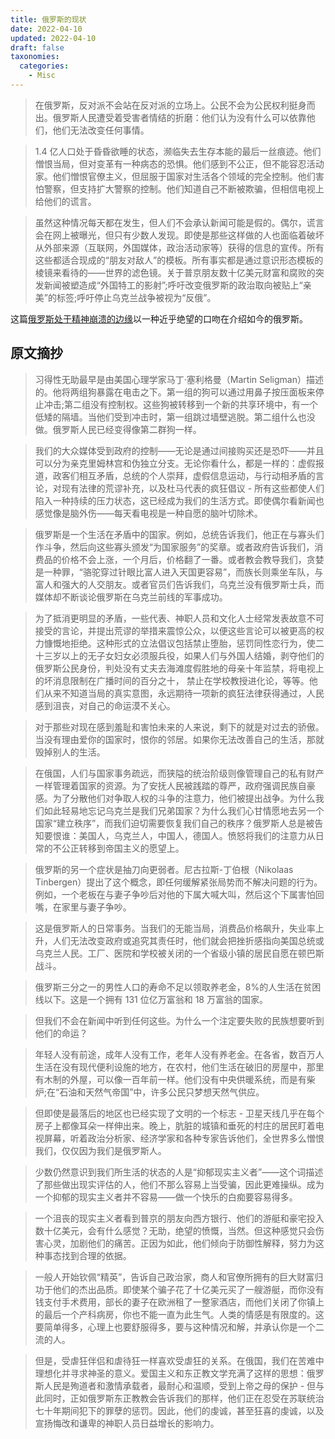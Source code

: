 ```yaml
---
title: 俄罗斯的现状
date: 2022-04-10
updated: 2022-04-10
draft: false
taxonomies:
  categories:
    - Misc
---
```


> 在俄罗斯，反对派不会站在反对派的立场上。公民不会为公民权利挺身而出。俄罗斯人民遭受着受害者情结的折磨：他们认为没有什么可以依靠他们，他们无法改变任何事情。

> 1.4 亿人口处于昏昏欲睡的状态，濒临失去生存本能的最后一丝痕迹。他们憎恨当局，但对变革有一种病态的恐惧。他们感到不公正，但不能容忍活动家。他们憎恨官僚主义，但屈服于国家对生活各个领域的完全控制。他们害怕警察，但支持扩大警察的控制。他们知道自己不断被欺骗，但相信电视上给他们的谎言。

> 虽然这种情况每天都在发生，但人们不会承认新闻可能是假的。偶尔，谎言会在网上被曝光，但只有少数人发现。即使是那些这样做的人也面临着破坏从外部来源（互联网，外国媒体，政治活动家等）获得的信息的宣传。所有这些都适合现成的“朋友对敌人”的模板。所有事实都是通过意识形态模板的棱镜来看待的——世界的滤色镜。关于普京朋友数十亿美元财富和腐败的突发新闻被塑造成“外国特工的影射”;呼吁改变俄罗斯的政治取向被贴上“亲美”的标签;呼吁停止乌克兰战争被视为“反俄”。

这篇[俄罗斯处于精神崩溃的边缘](https://granta.com/russia-verge-nervous-breakdown/)以一种近乎绝望的口吻在介绍如今的俄罗斯。

<!-- more -->

## 原文摘抄

> 习得性无助最早是由美国心理学家马丁·塞利格曼（Martin Seligman）描述的。他将两组狗暴露在电击之下。第一组的狗可以通过用鼻子按压面板来停止冲击;第二组没有控制权。这些狗被转移到一个新的共享环境中，有一个低矮的隔墙。当他们受到冲击时，第一组跳过墙壁逃脱。第二组什么也没做。俄罗斯人民已经变得像第二群狗一样。

> 我们的大众媒体受到政府的控制——无论是通过间接购买还是恐吓——并且可以分为亲克里姆林宫和伪独立分支。无论你看什么，都是一样的：虚假报道，政客们相互矛盾，总统的个人崇拜，虚假信息运动，与行动相矛盾的言论，对现有法律的荒谬补充，以及杜马代表的疯狂倡议 - 所有这些都使人们陷入一种持续的压力状态，这已经成为我们的生活方式。即使偶尔看新闻也感觉像是脑外伤——每天看电视是一种自愿的脑叶切除术。

> 俄罗斯是一个生活在矛盾中的国家。例如，总统告诉我们，他正在与寡头们作斗争，然后向这些寡头颁发“为国家服务”的奖章。或者政府告诉我们，消费品的价格不会上涨，一个月后，价格翻了一番。或者教会教导我们，贪婪是一种罪，“骆驼穿过针眼比富人进入天国更容易”，而族长则乘坐车队，与富人和强大的人交朋友。或者官员们告诉我们，乌克兰没有俄罗斯士兵，而媒体却不断谈论俄罗斯在乌克兰前线的军事成功。

> 为了抵消更明显的矛盾，一些代表、神职人员和文化人士经常发表故意不可接受的言论，并提出荒谬的举措来震惊公众，以便这些言论可以被更高的权力慷慨地拒绝。这种形式的立法倡议包括禁止堕胎，惩罚同性恋行为，使二十三岁以上的无子女妇女必须服兵役，如果人们与外国人结婚，剥夺他们的俄罗斯公民身份，判处没有丈夫去海滩度假胜地的母亲十年监禁，将电视上的坏消息限制在广播时间的百分之十， 禁止在学校教授进化论，等等。他们从来不知道当局的真实意图，永远期待一项新的疯狂法律获得通过，人民感到沮丧，对自己的命运漠不关心。

> 对于那些对现在感到羞耻和害怕未来的人来说，剩下的就是对过去的骄傲。当没有理由爱你的国家时，恨你的邻居。如果你无法改善自己的生活，那就毁掉别人的生活。

> 在俄国，人们与国家事务疏远，而狭隘的统治阶级则像管理自己的私有财产一样管理着国家的资源。为了安抚人民被践踏的尊严，政府强调民族自豪感。为了分散他们对争取人权的斗争的注意力，他们被提出战争。为什么我们如此轻易地忘记乌克兰是我们兄弟国家？为什么我们心甘情愿地去另一个国家“建立秩序”，而我们迫切需要恢复我们自己的秩序？俄罗斯人总是被告知要恨谁：美国人，乌克兰人，中国人，德国人。愤怒将我们的注意力从日常的不公正转移到帝国主义的愿望上。

> 俄罗斯的另一个症状是抽刀向更弱者。尼古拉斯-丁伯根（Nikolaas Tinbergen）提出了这个概念，即任何缓解紧张局势而不解决问题的行为。例如，一个老板在与妻子争吵后对他的下属大喊大叫，然后这个下属害怕回嘴，在家里与妻子争吵。

> 这是俄罗斯人的日常事务。当我们的无能当局，消费品价格飙升，失业率上升，人们无法改变政府或追究其责任时，他们就会把挫折感指向美国总统或乌克兰人民。工厂、医院和学校被关闭的一个省级小镇的居民自愿在顿巴斯战斗。

> 俄罗斯三分之一的男性人口的寿命不足以领取养老金，8%的人生活在贫困线以下。这是一个拥有 131 位亿万富翁和 18 万富翁的国家。

> 但我们不会在新闻中听到任何这些。为什么一个注定要失败的民族想要听到他们的命运？

> 年轻人没有前途，成年人没有工作，老年人没有养老金。在各省，数百万人生活在没有现代便利设施的地方，在农村，他们生活在破旧的房屋中，那里有木制的外屋，可以像一百年前一样。他们没有中央供暖系统，而是有柴炉;在“石油和天然气帝国”中，许多公民只梦想天然气供应。

> 但即使是最落后的地区也已经实现了文明的一个标志 - 卫星天线几乎在每个房子上都像耳朵一样伸出来。晚上，肮脏的城镇和垂死的村庄的居民盯着电视屏幕，听着政治分析家、经济学家和各种专家告诉他们，全世界多么憎恨我们，仅仅因为我们是俄罗斯人。

> 少数仍然意识到我们所生活的状态的人是“抑郁现实主义者”——这个词描述了那些做出现实评估的人，他们不那么容易上当受骗，因此更难操纵。成为一个抑郁的现实主义者并不容易——做一个快乐的白痴要容易得多。

> 一个沮丧的现实主义者看到普京的朋友向西方银行、他们的游艇和豪宅投入数十亿美元，会有什么感觉？无助，绝望的愤慨，当然。但这种感觉只会伤害心灵，加剧他们的痛苦。正因为如此，他们倾向于防御性解释，努力为这种事态找到合理的依据。

> 一般人开始钦佩“精英”，告诉自己政治家，商人和官僚所拥有的巨大财富归功于他们的杰出品质。即使某个骗子花了十亿美元买了一艘游艇，而你没有钱支付手术费用，部长的妻子在欧洲租了一整家酒店，而他们关闭了你镇上的最后一个产科病房，你也不能一直为此生气。人类的情感是有限度的。这要简单得多，心理上也要舒服得多，要与这种情况和解，并承认你是一个二流的人。

> 但是，受虐狂伴侣和虐待狂一样喜欢受虐狂的关系。在俄国，我们在苦难中理想化并寻求神圣的意义。爱国主义和东正教文学充满了这样的思想：俄罗斯人民是殉道者和激情承载者，最耐心和温顺，受到上帝之母的保护 - 但与此同时，正如俄罗斯东正教教会告诉我们的那样，他们正在忍受在苏联统治七十年期间犯下的罪孽的惩罚。因此，他们的虔诚，甚至狂喜的虔诚，以及宣扬悔改和谦卑的神职人员日益增长的影响力。

